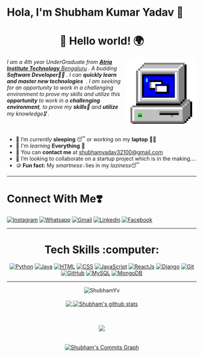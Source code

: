  # Hola, I'm Shubham Kumar Yadav&nbsp;🙏

<h1 align="center"> 👋 Hello world! 🌍 </h1>
<img align="right" alt="PC GIF" src="https://github.com/TheDudeThatCode/TheDudeThatCode/blob/master/Assets/PC.gif" width="190" />

<p>
  <em>
    I am a 4th year UnderGraduate from <a href="https://atria.edu/home.php"> <b>Atria Institute Technology</b>,Bengaluru</a> .  
    A budding <b>Software Developer</b>🧑‍💻 . I can <b>quickly learn and master new technologies</b>&nbsp; .
    I am seeking for an opportunity to work in a challenging environment to prove my skills and utilize this <b>opportunity</b>
     to work in a <b>challenging environment</b>, to prove my <b>skills</b>🚀 and <b>utilize</b> my knowledge🎖️ .
  </em>  
</p>

<br>

- 👋 I’m *currently* **sleeping** 😴 or *working* on my **laptop** 👨‍💻
- 📖 I'm *learning* **Everything** 🤣
- 📧 You can **contact me** at [shubhamyadav32100@gmail.com](mailto:shubhamyadav32100@gmail.com)
- 🤞 I’m looking to collaborate on a startup project which is in the making....
- 🪙 **Fun fact:** My *smartness*💡lies in my *laziness*😴

<hr>

  <h1>Connect With Me❣️ </h1>

[![Instagram](https://img.shields.io/badge/Instagram-E4405F?style=for-the-badge&logo=instagram&logoColor=white)](https://instagram.com/shubham.yv/) 
[![Whatsapp](https://img.shields.io/badge/WhatsApp-25D366?style=for-the-badge&logo=whatsapp&logoColor=white)](https://api.whatsapp.com/send?phone=919955883779&text=Hey...) 
[![Gmail](https://img.shields.io/badge/Gmail-D14836?style=for-the-badge&logo=gmail&logoColor=white)](mailto:shubhamyadav32100@gmail.com) 
[![Linkedin](https://img.shields.io/badge/LinkedIn-0077B5?style=for-the-badge&logo=linkedin&logoColor=white)](https://www.linkedin.com/in/shubham-yadav-04a1b0200/) 
[![Facebook](https://img.shields.io/badge/Facebook-1877F2?style=for-the-badge&logo=facebook&logoColor=white)](https://www.facebook.com/profile.php?id=100004831158656)

<hr>

<div align="center">
  <h1>Tech Skills :computer: </h1>
 
  <a target="_blank" href="https://www.python.org/"><img src="https://icongr.am/devicon/python-original.svg?size=43&color=563d7c" title="Python"></a>
  <a target="_blank" href="https://www.java.com/en/"><img src="https://icongr.am/devicon/java-original.svg?size=46&color=563d7c" title="Java"></a> 
  <a target="_blank" href="https://developer.mozilla.org/en-US/docs/Web/HTML"><img src="https://icongr.am/devicon/html5-original.svg?size=43&color=563d7c" title="HTML"></a> 
  <a target="_blank" href="https://developer.mozilla.org/en-US/docs/Web/CSS"><img src="https://icongr.am/devicon/css3-original.svg?size=43&color=563d7c" title="CSS"></a> 
  <a target="_blank" href="https://developer.mozilla.org/en-US/docs/Web/JavaScript"><img src="https://icongr.am/devicon/javascript-original.svg?size=43&color=563d7c" title="JavaScript"></a> 
  <a target="_blank" href="https://reactjs.org/docs/getting-started.html"><img src="https://icongr.am/devicon/react-original.svg?size=43&color=563d7c" title="ReactJs"></a>
  <a target="_blank" href="https://docs.djangoproject.com/en/4.1/"><img src="https://icongr.am/devicon/django-original.svg?size=43&color=563d7c" title="Django"></a>
  <a target="_blank" href="https://git-scm.com/doc"><img src="https://icongr.am/devicon/git-original.svg?size=43&color=563d7c" title="Git"></a> 
  <a target="_blank" href="https://docs.github.com/en"><img src="https://icongr.am/octicons/mark-github.svg?size=43&color=949494" title="GitHub"></a> 
  <a target="_blank" href="https://www.mysql.com/"><img src="https://icongr.am/devicon/mysql-original.svg?size=43&color=563d7c" title="MySQL"></a> 
  <a target="_blank" href="https://www.mongodb.com/"><img src="https://icongr.am/devicon/mongodb-original.svg?size=43&color=563d7c" title="MongoDB"></a>

</div>

<hr>

<div align="center">
 <img src="https://komarev.com/ghpvc/?username=ShubhamYv" alt="ShubhamYv" />
<br><br>
 
<a href="https://github.com/ShubhamYv">
  <img align="center" src="https://github-readme-stats.vercel.app/api/top-langs/?username=ShubhamYv&theme=dark&hide_langs_below=1"/>
</a>

<a href="https://github.com/ShubhamYv">
 <img align="center" src="https://github-readme-stats.vercel.app/api?username=ShubhamYv&show_icons=true&theme=dark&line_height=27" alt="Shubham's github stats"/>
</a>

<br><br>
 <a href="http://www.github.com/ShubhamYv"><img src="https://github-readme-streak-stats.herokuapp.com/?user=ShubhamYv&stroke=ffffff&background=1c1917&ring=0891b2&fire=0891b2&currStreakNum=ffffff&currStreakLabel=0891b2&sideNums=ffffff&sideLabels=ffffff&dates=ffffff&hide_border=true"/></a>

<br>
<a href="http://www.github.com/ShubhamYv"><img src="https://activity-graph.herokuapp.com/graph?username=ShubhamYv&bg_color=1c1917&color=ffffff&line=0891b2&point=ffffff&area_color=1c1917&area=true&hide_border=true&custom_title=GitHub%20Commits%20Graph" alt="Shubham's Commits Graph"/></a>

</div>
